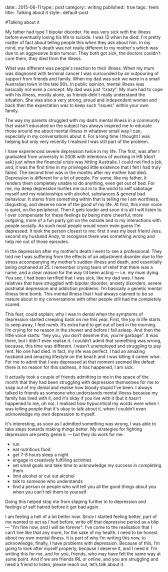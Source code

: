 date:: 2015-06-11
type:: post
category:: writing
published:: true
tags:: feels
title:: Talking about it
style:: default-post

#Talking about it

My father had type 1 bipolar disorder. He was very sick with the illness before eventually losing his life to suicide. I was 12 when he died. I'm pretty matter of fact about telling people this when they ask about him. In my mind, my father's death was not really different to my mother's which was due to an aggressive brain tumour. They both got sick, the doctors couldn't cure them, they died from the illness.

What was different was people's reaction to their illness. When my mum was diagnosed with terminal cancer I was surrounded by an outpouring of support from friends and family. When my dad was sick we were in a small Australian town in the late 90s. In public opinion, mental illness was basically not even a concept. My dad was just “crazy". My mum had to cope with his illness, mostly alone, as friends didn't really understand the situation. She was also a very strong, proud and independent woman and back then the expectation was to keep such “issues" within your own family.

The way my parents struggled with my dad’s mental illness in a community that wasn’t educated on the subject has always inspired me to educate those around me about mental illness in whatever small way I can, especially in my conversations about it. For a long time I thought I was helping but only very recently I realised I was still part of the problem. 

I have experienced severe depression twice in my life. The first, was after I graduated from university in 2008 with intentions of working in HR (don’t ask) just when the financial crisis was hitting Australia. I could not find a job, and, it was the first time in my privileged little existence that I felt I had truly failed. The second time was in the months after my mother had died. Depression is different for a lot of people. For some, like my father, it renders them completely unable to do anything, even get out of bed. For me, my deep depression hurtles me out in to the world to self sabotage myself and my relationships with alcohol, substances & general bad behaviour. It stems from something within that is telling me I am worthless, disgusting, and deserve none of the good of my life. At first, this inner voice is quiet, on the peripheral. Then it gets louder and soon it is all I will listen to. I over compensate for these feelings by being more cheerful, more outgoing, more of a fun party girl on the outside and in my interactions with people socially. As such most people would never even guess I’m depressed. It took the person closest to me: first it was my best friend Jess, second my husband Andy, to recognise there was something wrong and help me out of those episodes.

In the depression after my mother’s death I went to see a professional. They told me I was suffering from the effects of an adjustment disorder due to the stress accompanying my mother’s sudden illness and death, and essentially being orphaned at 25. I remember crying tears of relief that there was a name, and a clear *reason* for the way I’d been acting — i.e. my mum dying. You see, I had been terrified that I was sick, like my dad was. I have relatives that have struggled with bipolar disorder, anxiety disorders, severe postnatal depression and addiction problems. I’m basically a genetic mental illness time bomb. This mental illness that I had always claimed to be so mature about in my conversations with other people still had me completely scared.

This fear, could explain, why I was in denial when the symptoms of depression started creeping back on me this year. First, the joy in life starts to seep away, I feel numb. It’s extra hard to get out of bed in the morning. I’m crying for no reason in the shower and before I fall asleep. And then the little voice starts: “hey you, you don’t deserve this, you’re garbage”. It was there, but I didn’t even realise it. I couldn’t admit that something was wrong, because, this time was different. I wasn’t unemployed and struggling to pay rent. No one had died. In fact, my life was perfect. I had an amazing husband and amazing lifestyle on the beach and I was killing it career wise. For me to admit that I was depressed at that moment seemed like defeat: there is no reason for this sadness, it has happened, I am sick.

It actually took a couple of friends admitting to me in the space of the month that they had been struggling with depression themselves for me to snap out of my denial and realise how bloody stupid I’ve been. I always talked to friends as someone who understands mental illness because my family has lived with it, and it's okay if you live with it (but it hasn’t happened to me, oh no). I realised how hypocritical my words were when I was telling people that it's okay to talk about it, when I couldn’t even acknowledge my own depression to myself.

It's interesting, as soon as I admitted something was wrong, I was able to take steps towards making things better. My strategies for fighting depression are pretty generic — but they do work for me.
* run
* eat nutritious food
* get 7-8 hours sleep a night
* engage in creatively fulfilling activities
* set small goals and take time to acknowledge my success in completing them
* limit alcohol or cut out alcohol
* talk to someone who understands 
* find a person or people who will tell you all the good things about you when you can’t tell them to yourself

Doing this helped stop me from slipping further in to depression and feelings of self hatred before it got bad again.

I am feeling a hell of a lot better now. Since I started feeling better, part of me wanted to act as I had before, write off that depressive period as a blip — "I’m fine now, and I will be forever". I’ve come to the realisation that I can’t live like that any more, for the sake of my health. I need to be honest about my own mental illness. It is part of why I’m writing this now, to acknowledge, finally, I have problems with depression. Because of this, I’m going to look after myself properly, because I deserve it, and I need it. I’m writing this for me, and for you, friends, who may have felt the same way at some point. And if we are friends IRL or online, and you are struggling and need a friend to listen, please reach out, let’s talk about it.


 